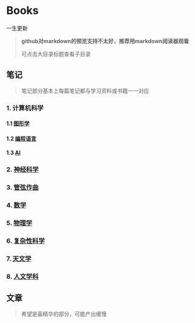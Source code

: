 # Books

一生更新

> **github对markdown的预览支持不太好，推荐用markdown阅读器观看**
>
> 可点击大目录标题查看子目录

## 笔记

> 笔记部分基本上每篇笔记都与学习资料或书籍一一对应

### 1. 计算机科学

#### 1.1 [图形学](ComputerScience/graphics/readme.md)

#### 1.2 [编程语言](ComputerScience/ProgrammingLanguage/readme.md)

#### 1.3 [AI](ComputerScience/AI/readme.md)

### 2. [神经科学](NeuroScience/readme.md)

### 3. [管弦作曲](OrchestralComposition/readme.md)

### 4. [数学](Math/readme.md)

### 5. [物理学](Physics/readme.md)

### 6. [复杂性科学](Complexity/readme.md)

### 7. [天文学](Astronomy/readme.md)

### 8. [人文学科](Humanities/readme.md)

## 文章

> 希望是最精华的部分，可能产出缓慢
